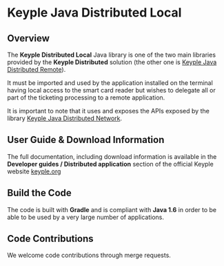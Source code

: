 # Keyple Java Distributed Local

## Overview

The **Keyple Distributed Local** Java library is one of the two main libraries provided by the **Keyple Distributed** solution (the other one is [Keyple Java Distributed Remote](https://github.com/eclipse/keyple-java-distributed-remote)).

It must be imported and used by the application installed on the terminal having local access to the smart card reader but wishes to delegate all or part of the ticketing processing to a remote application.

It is important to note that it uses and exposes the APIs exposed by the library [Keyple Java Distributed Network](https://github.com/eclipse/keyple-java-distributed-network).

## User Guide & Download Information

The full documentation, including download information is available in the **Developer guides / Distributed application** section of the official Keyple website [keyple.org](https://keyple.org)

## Build the Code

The code is built with **Gradle** and is compliant with **Java 1.6** in order to be able to be used by a very large number of applications.

## Code Contributions

We welcome code contributions through merge requests.
